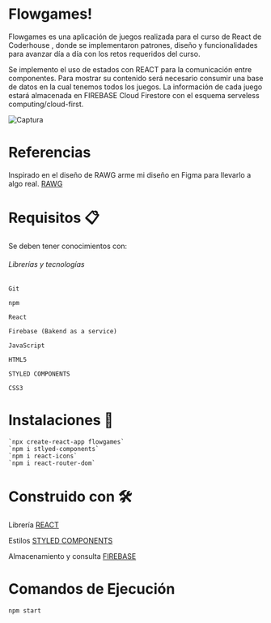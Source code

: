 # Flowgames!  
Flowgames es una aplicación de juegos realizada para el curso de React de Coderhouse , donde se implementaron patrones, diseño y funcionalidades para avanzar día a día con los retos requeridos del curso. 

   Se implemento el uso de estados con REACT para la comunicación entre componentes. Para mostrar su contenido será necesario consumir una base de datos en la cual tenemos todos los juegos. La información de cada juego estará almacenada en FIREBASE Cloud Firestore con el esquema serveless computing/cloud-first. 

 
![Captura](https://user-images.githubusercontent.com/54385792/141381070-4e91781b-9075-4d6f-85d9-fdb001cf8170.PNG)


# Referencias  
   Inspirado en el diseño de RAWG arme mi diseño en Figma para llevarlo a algo real.
   [RAWG](https://rawg.io/) 

# Requisitos 📋 
  Se deben tener conocimientos con:
###### Librerías y tecnologías 

    Git 

    npm 

    React 
    
    Firebase (Bakend as a service)

    JavaScript 

    HTML5 

    STYLED COMPONENTS 

    CSS3 


# Instalaciones 🔧 

    `npx create-react-app flowgames` 
    `npm i stlyed-components`
    `npm i react-icons`
    `npm i react-router-dom`

 
# Construido con 🛠️ 

   Librería [REACT](https://reactjs.org) 

   Estilos [STYLED COMPONENTS](https://styled-components.com/) 
   
   Almacenamiento y consulta [FIREBASE](https://firebase.google.com/) 
   
   
# Comandos de Ejecución 
   `npm start`
